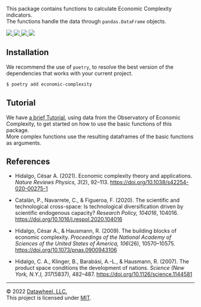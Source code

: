 This package contains functions to calculate Economic Complexity indicators.  
The functions handle the data through `pandas.DataFrame` objects.

<a href="https://github.com/Datawheel/py-economic-complexity">
  <img src="https://flat.badgen.net/github/release/Datawheel/py-economic-complexity" />
</a>
<a href="https://github.com/Datawheel/py-economic-complexity/blob/master/LICENSE">
  <img src="https://flat.badgen.net/github/license/Datawheel/py-economic-complexity" />
</a>
<a href="https://github.com/Datawheel/py-economic-complexity/">
  <img src="https://flat.badgen.net/github/checks/Datawheel/py-economic-complexity" />
</a>
<a href="https://github.com/Datawheel/py-economic-complexity/issues">
  <img src="https://flat.badgen.net/github/issues/Datawheel/py-economic-complexity" />
</a>

## Installation

We recommend the use of `poetry`, to resolve the best version of the dependencies that works with your current project.

```bash
$ poetry add economic-complexity
```

## Tutorial

We have [a brief Tutorial](), using data from the Observatory of Economic Complexity, to get started on how to use the basic functions of this package.  
More complex functions use the resulting dataframes of the basic functions as arguments.

## References

* Hidalgo, César A. (2021). Economic complexity theory and applications. _Nature Reviews Physics, 3_(2), 92–113. https://doi.org/10.1038/s42254-020-00275-1

* Catalán, P., Navarrete, C., & Figueroa, F. (2020). The scientific and technological cross-space: Is technological diversification driven by scientific endogenous capacity? _Research Policy, 104016_, 104016. https://doi.org/10.1016/j.respol.2020.104016

* Hidalgo, César A., & Hausmann, R. (2009). The building blocks of economic complexity. _Proceedings of the National Academy of Sciences of the United States of America, 106_(26), 10570–10575. https://doi.org/10.1073/pnas.0900943106

* Hidalgo, C. A., Klinger, B., Barabási, A.-L., & Hausmann, R. (2007). The product space conditions the development of nations. _Science (New York, N.Y.), 317_(5837), 482–487. https://doi.org/10.1126/science.1144581

---
&copy; 2022 [Datawheel, LLC.](https://www.datawheel.us/)  
This project is licensed under [MIT](./LICENSE).
